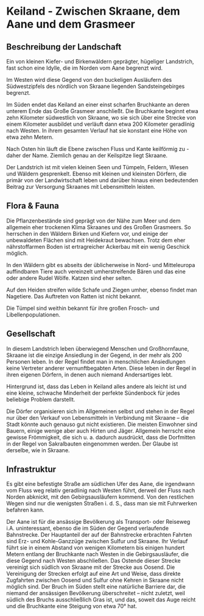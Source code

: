 # Keiland - Zwischen Skraane, dem Aane und dem Grasmeer
## Beschreibung der Landschaft
Ein von kleinen Kiefer- und Birkenwäldern geprägter, hügeliger Landstrich, fast schon eine Idylle, die im Norden vom Aane begrenzt wird.

Im Westen wird diese Gegend von den buckeligen Ausläufern des Südwestzipfels des nördlich von Skraane liegenden Sandsteingebirges begrenzt. 

Im Süden endet das Keiland an einer einst scharfen Bruchkante an deren unterem Ende das Große Grasmeer anschließt.
Die Bruchkante beginnt etwa zehn Kilometer südwestlich von Skraane, wo sie sich über eine Strecke von einem Kilometer ausbildet und verläuft dann etwa 200 Kilometer geradlinig nach Westen.
In ihrem gesamten Verlauf hat sie konstant eine Höhe von etwa zehn Metern. 

Nach Osten hin läuft die Ebene zwischen Fluss und Kante keilförmig zu - daher der Name.
Ziemlich genau an der Keilspitze liegt Skraane.

Der Landstrich ist mit vielen kleinen Seen und Tümpeln, Feldern, Wiesen und Wäldern gesprenkelt. 
Ebenso mit kleinen und kleinsten Dörfern, die primär von der Landwirtschaft leben und darüber hinaus einen bedeutenden Beitrag zur Versorgung Skraanes mit Lebensmitteln leisten.

## Flora & Fauna
Die Pflanzenbestände sind geprägt von der Nähe zum Meer und dem allgemein eher trockenen Klima Skraanes und des Großen Grasmeers. 
So herrschen in den Wäldern Birken und Kiefern vor, und einige der unbewaldeten Flächen sind mit Heidekraut bewachsen. 
Trotz dem eher nährstoffarmen Boden ist ertragreicher Ackerbau mit ein wenig Geschick möglich.

In den Wäldern gibt es abseits der üblicherweise in Nord- und Mitteleuropa auffindbaren Tiere auch vereinzelt umherstreifende Bären und das eine oder andere Rudel Wölfe. 
Katzen sind eher selten.

Auf den Heiden streifen wilde Schafe und Ziegen umher, ebenso findet man Nagetiere. 
Das Auftreten von Ratten ist nicht bekannt.

Die Tümpel sind weithin bekannt für ihre großen Frosch- und Libellenpopulationen.

## Gesellschaft
In diesem Landstrich leben überwiegend Menschen und Großhornfaune, Skraane ist die einzige Ansiedlung in der Gegend, in der mehr als 200 Personen leben. 
In der Regel findet man in menschlichen Ansiedlungen keine Vertreter anderer vernunftbegabten Arten. 
Diese leben in der Regel in ihren eigenen Dörfern, in denen auch niemand Andersartiges lebt.

Hintergrund ist, dass das Leben in Keiland alles andere als leicht ist und eine kleine, schwache Minderheit der perfekte Sündenbock für jedes beliebige Problem darstellt.

Die Dörfer organisieren sich im Allgemeinen selbst und stehen in der Regel nur über den Verkauf von Lebensmitteln in Verbindung mit Skraane – die Stadt könnte auch genauso gut nicht existieren. 
Die meisten Einwohner sind Bauern, einige wenige aber auch Hirten und Jäger. 
Allgemein herrscht eine gewisse Frömmigkeit, die sich u. a. dadurch ausdrückt, dass die Dorfmitten in der Regel von Sakralbauten eingenommen werden. 
Der Glaube ist derselbe, wie in Skraane. 

## Infrastruktur
Es gibt eine befestigte Straße am südlichen Ufer des Aane, die irgendwann vom Fluss weg relativ geradlinig nach Westen führt, derweil der Fluss nach Norden abknickt, mit den Gebirgsausläufern kommend. 
Von den restlichen Wegen sind nur die wenigsten Straßen i. d. S., dass man sie mit Fuhrwerken befahren kann.

Der Aane ist für die ansässige Bevölkerung als Transport- oder Reiseweg i.A. uninteressant, ebenso die im Süden der Gegend verlaufende Bahnstrecke. 
Der Hauptanteil der auf der Bahnstrecke erbrachten Fahrten sind Erz- und Kohle-Ganzzüge zwischen Sulfur und Skraane. 
Ihr Verlauf führt sie in einem Abstand von wenigen Kilometern bis einigen hundert Metern entlang der Bruchkante nach Westen in die Gebirgsausläufer, die diese Gegend nach Westen abschließen.
Das Ostende dieser Strecke vereinigt sich südlich von Skraane mit der Strecke aus Oosend. 
Die Vereinigung der Strecken erfolgt auf eine Art und Weise, dass direkte Zugfahrten zwischen Oosend und Sulfur ohne Kehren in Skraane nicht möglich sind.
Der Bruch im Süden stellt eine natürliche Barriere dar, die niemand der ansässigen Bevölkerung überschreitet – nicht zuletzt, weil südlich des Bruchs ausschließlich Gras ist, und das, soweit das Auge reicht und die Bruchkante eine Steigung von etwa 70° hat.